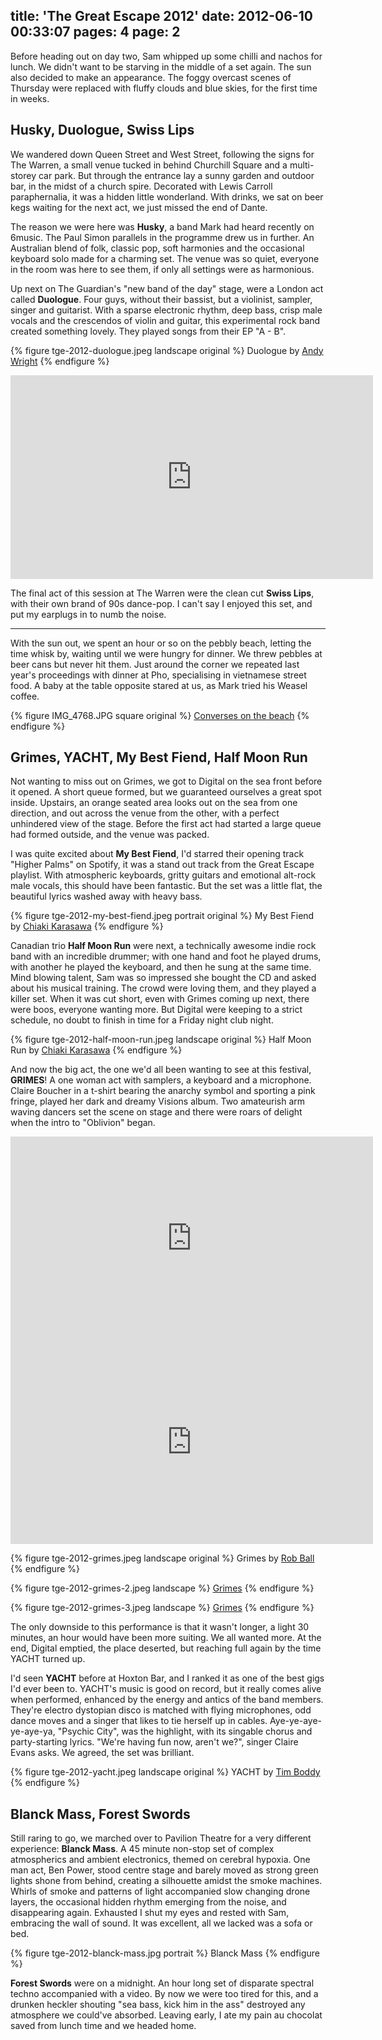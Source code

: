 title: 'The Great Escape 2012'
date: 2012-06-10 00:33:07
pages: 4
page: 2
---

Before heading out on day two, Sam whipped up some chilli and nachos for lunch. We didn't want to be starving in the middle of a set again. The sun also decided to make an appearance. The foggy overcast scenes of Thursday were replaced with fluffy clouds and blue skies, for the first time in weeks.

## Husky, Duologue, Swiss Lips

We wandered down Queen Street and West Street, following the signs for The Warren, a small venue tucked in behind Churchill Square and a multi-storey car park. But through the entrance lay a sunny garden and outdoor bar, in the midst of a church spire. Decorated with Lewis Carroll paraphernalia, it was a hidden little wonderland. With drinks, we sat on beer kegs waiting for the next act, we just missed the end of Dante.

The reason we were here was **Husky**, a band Mark had heard recently on 6music. The Paul Simon parallels in the programme drew us in further. An Australian blend of folk, classic pop, soft harmonies and the occasional keyboard solo made for a charming set. The venue was so quiet, everyone in the room was here to see them, if only all settings were as harmonious.

Up next on The Guardian's "new band of the day" stage, were a London act called **Duologue**. Four guys, without their bassist, but a violinist, sampler, singer and guitarist. With a sparse electronic rhythm, deep bass, crisp male vocals and the crescendos of violin and guitar, this experimental rock band created something lovely. They played songs from their EP "A - B".

{% figure tge-2012-duologue.jpeg landscape original %}
Duologue by [Andy Wright](http://www.flickr.com/photos/litost/7214580034/in/photostream)
{% endfigure %}

<iframe width="580" height="326" src="http://www.youtube.com/embed/dPzs9XiPZcg" frameborder="0" allowfullscreen></iframe>

The final act of this session at The Warren were the clean cut **Swiss Lips**, with their own brand of 90s dance-pop. I can't say I enjoyed this set, and put my earplugs in to numb the noise.

---

With the sun out, we spent an hour or so on the pebbly beach, letting the time whisk by, waiting until we were hungry for dinner. We threw pebbles at beer cans but never hit them. Just around the corner we repeated last year's proceedings with dinner at Pho, specialising in vietnamese street food. A baby at the table opposite stared at us, as Mark tried his Weasel coffee.

{% figure IMG_4768.JPG square original %}
[Converses on the beach](http://instagram.com/p/KkziztNFEt/)
{% endfigure %}

## Grimes, YACHT, My Best Fiend, Half Moon Run

Not wanting to miss out on Grimes, we got to Digital on the sea front before it opened. A short queue formed, but we guaranteed ourselves a great spot inside. Upstairs, an orange seated area looks out on the sea from one direction, and out across the venue from the other, with a perfect unhindered view of the stage. Before the first act had started a large queue had formed outside, and the venue was packed.

I was quite excited about **My Best Fiend**, I'd starred their opening track "Higher Palms" on Spotify, it was a stand out track from the Great Escape playlist. With atmospheric keyboards, gritty guitars and emotional alt-rock male vocals, this should have been fantastic. But the set was a little flat, the beautiful lyrics washed away with heavy bass.

{% figure tge-2012-my-best-fiend.jpeg portrait original %}
My Best Fiend by [Chiaki Karasawa](http://www.flickr.com/photos/chiakikrsw/7211957102/in/set-72157629925495522/)
{% endfigure %}

Canadian trio **Half Moon Run** were next, a technically awesome indie rock band with an incredible drummer; with one hand and foot he played drums, with another he played the keyboard, and then he sung at the same time. Mind blowing talent, Sam was so impressed she bought the CD and asked about his musical training. The crowd were loving them, and they played a killer set. When it was cut short, even with Grimes coming up next, there were boos, everyone wanting more. But Digital were keeping to a strict schedule, no doubt to finish in time for a Friday night club night.

{% figure tge-2012-half-moon-run.jpeg landscape original %}
Half Moon Run by [Chiaki Karasawa](http://www.flickr.com/photos/chiakikrsw/7211957606/in/set-72157629925495522/)
{% endfigure %}


And now the big act, the one we'd all been wanting to see at this festival, **GRIMES**! A one woman act with samplers, a keyboard and a microphone. Claire Boucher in a t-shirt bearing the anarchy symbol and sporting a pink fringe, played her dark and dreamy Visions album. Two amateurish arm waving dancers set the scene on stage and there were roars of delight when the intro to "Oblivion" began.

<iframe width="580" height="326" src="http://www.youtube.com/embed/9ALlFRb0X6Y" frameborder="0" allowfullscreen></iframe>

<iframe width="580" height="326" src="http://www.youtube.com/embed/i20mWIT0PDY" frameborder="0" allowfullscreen></iframe>

{% figure tge-2012-grimes.jpeg landscape original %}
Grimes by [Rob Ball](http://www.mintsouth.com/2012/2012/05/the-great-escape-festival-in-pictures/)
{% endfigure %}

{% figure tge-2012-grimes-2.jpeg landscape %}
[Grimes](http://emilyramone.tumblr.com/)
{% endfigure %}

{% figure tge-2012-grimes-3.jpeg landscape %}
[Grimes](http://flyingwithanna.com/2012/05/16/great-escape-review-friday/)
{% endfigure %}

The only downside to this performance is that it wasn't longer, a light 30 minutes, an hour would have been more suiting. We all wanted more. At the end, Digital emptied, the place deserted, but reaching full again by the time YACHT turned up.

I'd seen **YACHT** before at Hoxton Bar, and I ranked it as one of the best gigs I'd ever been to. YACHT's music is good on record, but it really comes alive when performed, enhanced by the energy and antics of the band members. They're electro dystopian disco is matched with flying microphones, odd dance moves and a singer that likes to tie herself up in cables. Aye-ye-aye-ye-aye-ya, "Psychic City", was the highlight, with its singable chorus and party-starting lyrics. "We're having fun now, aren't we?", singer Claire Evans asks. We agreed, the set was brilliant.

{% figure tge-2012-yacht.jpeg landscape original %}
YACHT by [Tim Boddy](http://thefourohfive.com/news/article/in-photos-special-the-great-escape-2012)
{% endfigure %}

## Blanck Mass, Forest Swords

Still raring to go, we marched over to Pavilion Theatre for a very different experience: **Blanck Mass**. A 45 minute non-stop set of complex atmospherics and ambient electronics, themed on cerebral hypoxia. One man act, Ben Power, stood centre stage and barely moved as strong green lights shone from behind, creating a silhouette amidst the smoke machines. Whirls of smoke and patterns of light accompanied slow changing drone layers, the occasional hidden rhythm emerging from the noise, and disappearing again. Exhausted I shut my eyes and rested with Sam, embracing the wall of sound. It was excellent, all we lacked was a sofa or bed.

{% figure tge-2012-blanck-mass.jpg portrait %}
Blanck Mass
{% endfigure %}

**Forest Swords** were on a midnight. An hour long set of disparate spectral techno accompanied with a video. By now we were too tired for this, and a drunken heckler shouting "sea bass, kick him in the ass" destroyed any atmosphere we could've absorbed. Leaving early, I ate my pain au chocolat saved from lunch time and we headed home.
